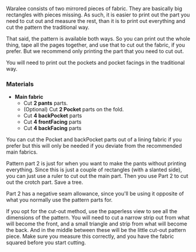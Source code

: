 <Note>

Waralee consists of two mirrored pieces of fabric.
They are basically big rectangles with pieces missing.
As such, it is easier to print out the part you need to cut out and measure the rest,
than it is to print out everything and cut the pattern the traditional way.

That said, the pattern is available both ways. So you can print out the whole thing, tape all the pages together, and use that to cut out the fabric, if you prefer. But we recommend only printing the part that you need to cut out.

You will need to print out the pockets and pocket facings in the traditional way.

</Note>

### Materials
 - **Main fabric**
   - Cut **2 pants** parts.
   - (Optional) Cut **2 Pocket** parts on the fold.
   - Cut **4 backPocket** parts
   - Cut **4 frontFacing** parts
   - Cut **4 backFacing** parts

<Note>

You can cut the Pocket and backPocket parts out of a lining fabric if you prefer but this will only be needed if you deviate from the recommended main fabrics.

</Note>

<Tip>

Pattern part 2 is just for when you want to make the pants without printing everything.
Since this is just a couple of rectangles (with a slanted side), you can just use a ruler to cut out the main part. Then you use Part 2 to cut out the crotch part. Save a tree.

Part 2 has a negative seam allowance, since you'll be using it opposite of what you normally use the pattern parts for.

If you opt for the cut-out method, use the paperless view to see all the dimensions of the pattern.
You will need to cut a narrow strip out from what will become the front, and a small triangle and strip from what will become the back.
And in the middle between these will be the little cut-out pattern piece.
Make sure you measure this correctly, and you have the fabric squared before you start cutting.

</Tip>
